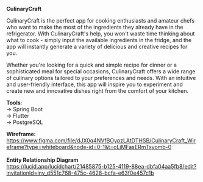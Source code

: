 **CulinaryCraft**

CulinaryCraft is the perfect app for cooking enthusiasts and amateur chefs who want to make the most of the ingredients they already have in the refrigerator. With CulinaryCraft's help, you won't waste time thinking about what to cook - simply input the available ingredients in the fridge, and the app will instantly generate a variety of delicious and creative recipes for you.

Whether you're looking for a quick and simple recipe for dinner or a sophisticated meal for special occasions, CulinaryCraft offers a wide range of culinary options tailored to your preferences and needs. With an intuitive and user-friendly interface, this app will inspire you to experiment and create new and innovative dishes right from the comfort of your kitchen.

**Tools**: <br />
-> Spring Boot <br />
-> Flutter <br />
-> PostgreSQL <br />

**Wireframe:**<br />
https://www.figma.com/file/dJX0q4NVfBOypzLAtDTHSB/CulinaryCraft_Wireframe?type=whiteboard&node-id=0-1&t=oLiMFasERmTxyomb-0<br /><br />
**Entity Relationship Diagram**<br />
https://lucid.app/lucidchart/21485875-b125-4119-88ea-dbfa04aa5fb8/edit?invitationId=inv_d551c768-475c-4628-bcfa-e63f0e457c1b
